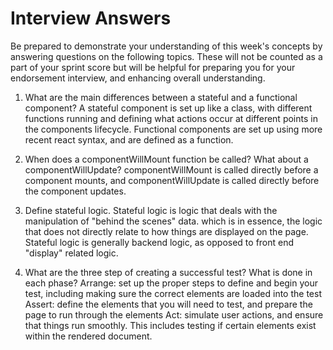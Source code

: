 # Interview Answers
Be prepared to demonstrate your understanding of this week's concepts by answering questions on the following topics. These will not be counted as a part of your sprint score but will be helpful for preparing you for your endorsement interview, and enhancing overall understanding.

1. What are the main differences between a stateful and a functional component?
    A stateful component is set up like a class, with different functions running and defining what actions occur at different points in the components lifecycle. Functional components are set up using more recent react syntax, and are defined as a function.

2. When does a componentWillMount function be called? What about a componentWillUpdate?
    componentWillMount is called directly before a component mounts, and componentWillUpdate is called directly before the component updates.

3. Define stateful logic.
    Stateful logic is logic that deals with the manipulation of "behind the scenes" data. which is in essence, the logic that does not directly relate to how things are displayed on the page. Stateful logic is generally backend logic, as opposed to front end "display" related logic.

4. What are the three step of creating a successful test? What is done in each phase?
    Arrange: set up the proper steps to define and begin your test, including making sure the correct elements are loaded into the test
    Assert: define the elements that you will need to test, and prepare the page to run through the elements
    Act: simulate user actions, and ensure that things run smoothly. This includes testing if certain elements exist within the rendered document.
